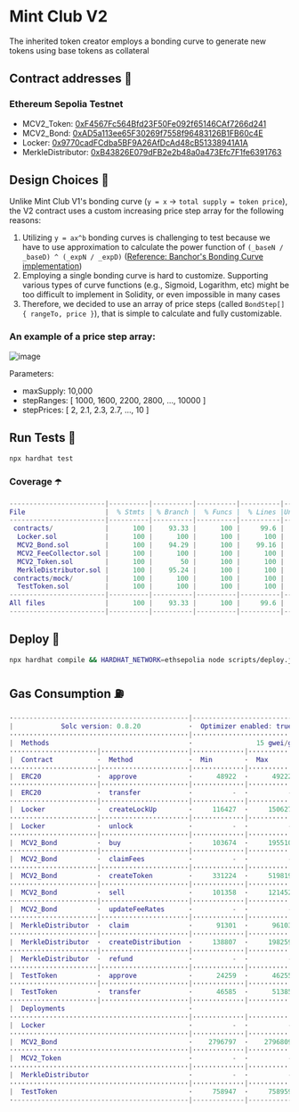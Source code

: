 # Mint Club V2
The inherited token creator employs a bonding curve to generate new tokens using base tokens as collateral

## Contract addresses 📜
### Ethereum Sepolia Testnet
- MCV2_Token: [0xF4567Fc564Bfd23F50Fe092f65146CAf7266d241](https://sepolia.etherscan.io/address/0xF4567Fc564Bfd23F50Fe092f65146CAf7266d241#code)
- MCV2_Bond: [0xAD5a113ee65F30269f7558f96483126B1FB60c4E](https://sepolia.etherscan.io/address/0xAD5a113ee65F30269f7558f96483126B1FB60c4E#code)
- Locker: [0x9770cadFCdba5BF9A26AfDcAd48cB51338941A1A](https://sepolia.etherscan.io/address/0x9770cadFCdba5BF9A26AfDcAd48cB51338941A1A#code)
- MerkleDistributor: [0xB43826E079dFB2e2b48a0a473Efc7F1fe6391763](https://sepolia.etherscan.io/address/0xB43826E079dFB2e2b48a0a473Efc7F1fe6391763#code)

## Design Choices 📐
Unlike Mint Club V1's bonding curve (`y = x` -> `total supply = token price`), the V2 contract uses a custom increasing price step array for the following reasons:
1. Utilizing `y = ax^b` bonding curves is challenging to test because we have to use approximation to calculate the power function of `(_baseN / _baseD) ^ (_expN / _expD)` ([Reference: Banchor's Bonding Curve implementation](https://github.com/relevant-community/bonding-curve/blob/master/contracts/Power.sol))
2. Employing a single bonding curve is hard to customize. Supporting various types of curve functions (e.g., Sigmoid, Logarithm, etc) might be too difficult to implement in Solidity, or even impossible in many cases
3. Therefore, we decided to use an array of price steps (called `BondStep[] { rangeTo, price }`), that is simple to calculate and fully customizable.

### An example of a price step array:
![image](https://github.com/Steemhunt/mint.club-v2-contract/assets/1332279/d61607a2-39cc-433a-8cd2-3bbb627ab2aa)

Parameters:
- maxSupply: 10,000
- stepRanges: [ 1000, 1600, 2200, 2800, ..., 10000 ]
- stepPrices: [ 2, 2.1, 2.3, 2.7, ..., 10 ]

## Run Tests 🧪
```bash
npx hardhat test
```

### Coverage ☂️
```m
------------------------|----------|----------|----------|----------|----------------|
File                    |  % Stmts | % Branch |  % Funcs |  % Lines |Uncovered Lines |
------------------------|----------|----------|----------|----------|----------------|
 contracts/             |      100 |    93.33 |      100 |     99.6 |                |
  Locker.sol            |      100 |      100 |      100 |      100 |                |
  MCV2_Bond.sol         |      100 |    94.29 |      100 |    99.16 |            146 |
  MCV2_FeeCollector.sol |      100 |      100 |      100 |      100 |                |
  MCV2_Token.sol        |      100 |       50 |      100 |      100 |                |
  MerkleDistributor.sol |      100 |    95.24 |      100 |      100 |                |
 contracts/mock/        |      100 |      100 |      100 |      100 |                |
  TestToken.sol         |      100 |      100 |      100 |      100 |                |
------------------------|----------|----------|----------|----------|----------------|
All files               |      100 |    93.33 |      100 |     99.6 |                |
------------------------|----------|----------|----------|----------|----------------|
```

## Deploy 🚀
```bash
npx hardhat compile && HARDHAT_NETWORK=ethsepolia node scripts/deploy.js
```

## Gas Consumption ⛽️
```m
·--------------------------------------------|---------------------------|---------------|-----------------------------·
|            Solc version: 0.8.20            ·  Optimizer enabled: true  ·  Runs: 50000  ·  Block limit: 30000000 gas  │
·············································|···························|···············|······························
|  Methods                                   ·                15 gwei/gas                ·       1653.38 usd/eth       │
······················|······················|·············|·············|···············|···············|··············
|  Contract           ·  Method              ·  Min        ·  Max        ·  Avg          ·  # calls      ·  usd (avg)  │
······················|······················|·············|·············|···············|···············|··············
|  ERC20              ·  approve             ·      48922  ·      49222  ·        49104  ·           25  ·       1.22  │
······················|······················|·············|·············|···············|···············|··············
|  ERC20              ·  transfer            ·          -  ·          -  ·        32163  ·            1  ·       0.80  │
······················|······················|·············|·············|···············|···············|··············
|  Locker             ·  createLockUp        ·     116427  ·     150627  ·       139616  ·           20  ·       3.46  │
······················|······················|·············|·············|···············|···············|··············
|  Locker             ·  unlock              ·          -  ·          -  ·        64888  ·            5  ·       1.61  │
······················|······················|·············|·············|···············|···············|··············
|  MCV2_Bond          ·  buy                 ·     103674  ·     195510  ·       157195  ·           65  ·       3.90  │
······················|······················|·············|·············|···············|···············|··············
|  MCV2_Bond          ·  claimFees           ·          -  ·          -  ·        78279  ·            3  ·       1.94  │
······················|······················|·············|·············|···············|···············|··············
|  MCV2_Bond          ·  createToken         ·     331224  ·     519819  ·       516244  ·           91  ·      12.80  │
······················|······················|·············|·············|···············|···············|··············
|  MCV2_Bond          ·  sell                ·     101358  ·     121452  ·       111812  ·           23  ·       2.77  │
······················|······················|·············|·············|···············|···············|··············
|  MCV2_Bond          ·  updateFeeRates      ·          -  ·          -  ·        39288  ·            1  ·       0.97  │
······················|······················|·············|·············|···············|···············|··············
|  MerkleDistributor  ·  claim               ·      91301  ·      96103  ·        94821  ·           14  ·       2.35  │
······················|······················|·············|·············|···············|···············|··············
|  MerkleDistributor  ·  createDistribution  ·     138807  ·     198259  ·       180567  ·           49  ·       4.48  │
······················|······················|·············|·············|···············|···············|··············
|  MerkleDistributor  ·  refund              ·          -  ·          -  ·        47098  ·            3  ·       1.17  │
······················|······················|·············|·············|···············|···············|··············
|  TestToken          ·  approve             ·      24259  ·      46255  ·        46059  ·          122  ·       1.14  │
······················|······················|·············|·············|···············|···············|··············
|  TestToken          ·  transfer            ·      46585  ·      51385  ·        50418  ·           66  ·       1.25  │
······················|······················|·············|·············|···············|···············|··············
|  Deployments                               ·                                           ·  % of limit   ·             │
·············································|·············|·············|···············|···············|··············
|  Locker                                    ·          -  ·          -  ·       970066  ·        3.2 %  ·      24.06  │
·············································|·············|·············|···············|···············|··············
|  MCV2_Bond                                 ·    2796797  ·    2796809  ·      2796803  ·        9.3 %  ·      69.36  │
·············································|·············|·············|···············|···············|··············
|  MCV2_Token                                ·          -  ·          -  ·      1064865  ·        3.5 %  ·      26.41  │
·············································|·············|·············|···············|···············|··············
|  MerkleDistributor                         ·          -  ·          -  ·      1724279  ·        5.7 %  ·      42.76  │
·············································|·············|·············|···············|···············|··············
|  TestToken                                 ·     758947  ·     758959  ·       758955  ·        2.5 %  ·      18.82  │
·--------------------------------------------|-------------|-------------|---------------|---------------|-------------·
```
